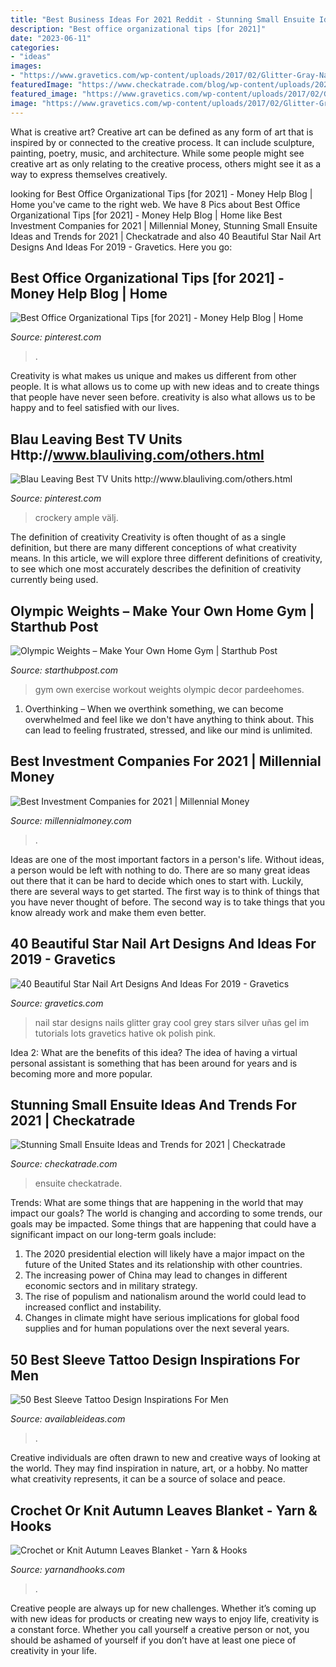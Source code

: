 ```yaml
---
title: "Best Business Ideas For 2021 Reddit - Stunning Small Ensuite Ideas And Trends For 2021"
description: "Best office organizational tips [for 2021]"
date: "2023-06-11"
categories:
- "ideas"
images:
- "https://www.gravetics.com/wp-content/uploads/2017/02/Glitter-Gray-Nail-Designs-with-Black-Star.jpg"
featuredImage: "https://www.checkatrade.com/blog/wp-content/uploads/2020/12/Small-ensuite-ideas.jpg"
featured_image: "https://www.gravetics.com/wp-content/uploads/2017/02/Glitter-Gray-Nail-Designs-with-Black-Star.jpg"
image: "https://www.gravetics.com/wp-content/uploads/2017/02/Glitter-Gray-Nail-Designs-with-Black-Star.jpg"
---
```



What is creative art?
Creative art can be defined as any form of art that is inspired by or connected to the creative process. It can include sculpture, painting, poetry, music, and architecture. While some people might see creative art as only relating to the creative process, others might see it as a way to express themselves creatively.

	

		
looking for Best Office Organizational Tips [for 2021] - Money Help Blog | Home you've came to the right web. We have 8 Pics about Best Office Organizational Tips [for 2021] - Money Help Blog | Home like Best Investment Companies for 2021 | Millennial Money, Stunning Small Ensuite Ideas and Trends for 2021 | Checkatrade and also 40 Beautiful Star Nail Art Designs And Ideas For 2019 - Gravetics. Here you go:
		
    
## Best Office Organizational Tips [for 2021] - Money Help Blog | Home

<img loading=lazy src="https://i.pinimg.com/736x/15/56/96/15569605b8be400fdd3b6c09a382a572.jpg" onerror="this.onerror=null;this.src='https://tse2.mm.bing.net/th?id=OIP.xCGjhjDPFmpueBzFCDYG3QHaFj&amp;pid=15.1';" alt="Best Office Organizational Tips [for 2021] - Money Help Blog | Home">

_Source: pinterest.com_

>. 

	

Creativity is what makes us unique and makes us different from other people. It is what allows us to come up with new ideas and to create things that people have never seen before. creativity is also what allows us to be happy and to feel satisfied with our lives.

    
## Blau Leaving Best TV Units Http://www.blauliving.com/others.html

<img loading=lazy src="https://i.pinimg.com/736x/68/bb/3f/68bb3f4a042c70ba640e533b4c63d160.jpg" onerror="this.onerror=null;this.src='https://tse1.mm.bing.net/th?id=OIP.dPRr9yRpy0Qr6h6RyrykKAHaEo&amp;pid=15.1';" alt="Blau Leaving Best TV Units http://www.blauliving.com/others.html">

_Source: pinterest.com_

>crockery ample välj. 

	

The definition of creativity
Creativity is often thought of as a single definition, but there are many different conceptions of what creativity means. In this article, we will explore three different definitions of creativity, to see which one most accurately describes the definition of creativity currently being used.

    
## Olympic Weights – Make Your Own Home Gym | Starthub Post

<img loading=lazy src="https://www.starthubpost.com/wp-content/uploads/2020/02/Olympic-Weights-Make-Your-Own-Home-Gym.jpg" onerror="this.onerror=null;this.src='https://tse3.mm.bing.net/th?id=OIP.EfZsV-CWocUquXPp6ZPamQHaGO&amp;pid=15.1';" alt="Olympic Weights – Make Your Own Home Gym | Starthub Post">

_Source: starthubpost.com_

>gym own exercise workout weights olympic decor pardeehomes. 

	

1) Overthinking – When we overthink something, we can become overwhelmed and feel like we don't have anything to think about. This can lead to feeling frustrated, stressed, and like our mind is unlimited.

    
## Best Investment Companies For 2021 | Millennial Money

<img loading=lazy src="https://millennialmoney.com/wp-content/uploads/2021/03/Investment-Companies.jpg" onerror="this.onerror=null;this.src='https://tse2.mm.bing.net/th?id=OIP.UqUzmSsIzTcw0zINDM9FEwHaE8&amp;pid=15.1';" alt="Best Investment Companies for 2021 | Millennial Money">

_Source: millennialmoney.com_

>. 

	

Ideas are one of the most important factors in a person's life. Without ideas, a person would be left with nothing to do. There are so many great ideas out there that it can be hard to decide which ones to start with. Luckily, there are several ways to get started. The first way is to think of things that you have never thought of before. The second way is to take things that you know already work and make them even better.

    
## 40 Beautiful Star Nail Art Designs And Ideas For 2019 - Gravetics

<img loading=lazy src="https://www.gravetics.com/wp-content/uploads/2017/02/Glitter-Gray-Nail-Designs-with-Black-Star.jpg" onerror="this.onerror=null;this.src='https://tse3.mm.bing.net/th?id=OIP.nlIgCXZunIKgGfuxBOMjUAHaHZ&amp;pid=15.1';" alt="40 Beautiful Star Nail Art Designs And Ideas For 2019 - Gravetics">

_Source: gravetics.com_

>nail star designs nails glitter gray cool grey stars silver uñas gel im tutorials lots gravetics hative ok polish pink. 

	

Idea 2: What are the benefits of this idea?
The idea of having a virtual personal assistant is something that has been around for years and is becoming more and more popular.

    
## Stunning Small Ensuite Ideas And Trends For 2021 | Checkatrade

<img loading=lazy src="https://www.checkatrade.com/blog/wp-content/uploads/2020/12/Small-ensuite-ideas.jpg" onerror="this.onerror=null;this.src='https://tse4.mm.bing.net/th?id=OIP.Nnx_Ok1aU5CgSa94LpMVMAHaE8&amp;pid=15.1';" alt="Stunning Small Ensuite Ideas and Trends for 2021 | Checkatrade">

_Source: checkatrade.com_

>ensuite checkatrade. 

	

Trends: What are some things that are happening in the world that may impact our goals?
The world is changing and according to some trends, our goals may be impacted. Some things that are happening that could have a significant impact on our long-term goals include:
1. The 2020 presidential election will likely have a major impact on the future of the United States and its relationship with other countries.
2. The increasing power of China may lead to changes in different economic sectors and in military strategy.
3. The rise of populism and nationalism around the world could lead to increased conflict and instability.
4. Changes in climate might have serious implications for global food supplies and for human populations over the next several years.

    
## 50 Best Sleeve Tattoo Design Inspirations For Men

<img loading=lazy src="http://availableideas.com/wp-content/uploads/2016/02/Sleeve-tattoo-Ideas-32.jpg" onerror="this.onerror=null;this.src='https://tse4.mm.bing.net/th?id=OIP.L6INXKcs6VnYcIJQoYPQlAAAAA&amp;pid=15.1';" alt="50 Best Sleeve Tattoo Design Inspirations For Men">

_Source: availableideas.com_

>. 

	

Creative individuals are often drawn to new and creative ways of looking at the world. They may find inspiration in nature, art, or a hobby. No matter what creativity represents, it can be a source of solace and peace.

    
## Crochet Or Knit Autumn Leaves Blanket - Yarn &amp; Hooks

<img loading=lazy src="https://yarnandhooks.com/wp-content/uploads/2018/09/Crochet-Autumn-Leaves-Blanket-700x955.jpg" onerror="this.onerror=null;this.src='https://tse2.mm.bing.net/th?id=OIP.C1b0Q85oHFEHQVnAkEcacAHaKG&amp;pid=15.1';" alt="Crochet or Knit Autumn Leaves Blanket - Yarn &amp; Hooks">

_Source: yarnandhooks.com_

>. 

	

Creative people are always up for new challenges. Whether it’s coming up with new ideas for products or creating new ways to enjoy life, creativity is a constant force. Whether you call yourself a creative person or not, you should be ashamed of yourself if you don’t have at least one piece of creativity in your life.

